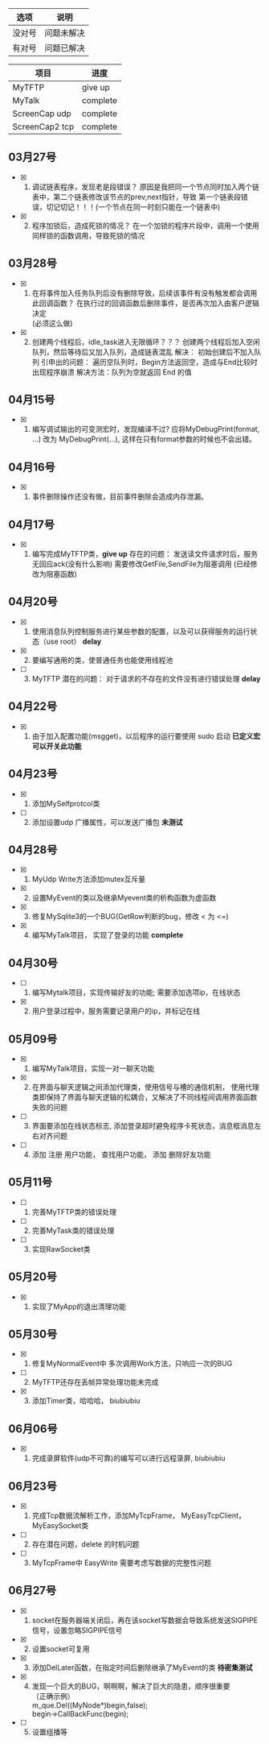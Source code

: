 |选项|说明|
|---|----|
| 没对号 | 问题未解决|
| 有对号 | 问题已解决|

|项目|进度|
|---|----|
|MyTFTP|give up|
|MyTalk|complete|
|ScreenCap udp|complete|
|ScreenCap2 tcp|complete|

## 03月27号
- [x] 1. 调试链表程序，发现老是段错误？
	原因是我把同一个节点同时加入两个链表中，第二个链表修改该节点的prev,next指针，导致
    第一个链表段错误，切记切记！！！(一个节点在同一时刻只能在一个链表中)
- [x] 2. 程序加锁后，造成死锁的情况？
    在一个加锁的程序片段中，调用一个使用同样锁的函数调用，导致死锁的情况

## 03月28号
- [x] 1. 在将事件加入任务队列后没有删除导致，后续该事件有没有触发都会调用此回调函数？
    在执行过的回调函数后删除事件，是否再次加入由客户逻辑决定  
		(必须这么做)
- [x] 2. 创建两个线程后，idle_task进入无限循环？？？
    创建两个线程后加入空闲队列，然后等待后又加入队列，造成链表混乱
    解决： 初始创建后不加入队列
    引申出的问题：
    遍历空队列时，Begin方法返回空，造成与End比较时出现程序崩溃
	解决方法：队列为空就返回 End 的值

## 04月15号
- [x] 1. 编写调试输出的可变测宏时，发现编译不过?
	应将MyDebugPrint(format, ...) 改为 MyDebugPrint(...), 这样在只有format参数的时候也不会出错。

## 04月16号
- [x] 1. 事件删除操作还没有做，目前事件删除会造成内存泄漏。

## 04月17号
- [x] 1. 编写完成MyTFTP类，**give up**
	存在的问题：
	发送读文件请求时后，服务无回应ack(没有什么影响)
	需要修改GetFile,SendFile为阻塞调用 (已经修改为阻塞函数)

## 04月20号
- [x] 1. 使用消息队列控制服务进行某些参数的配置，以及可以获得服务的运行状态（use root）  **delay**
- [x] 2. 要编写通用的类，使普通任务也能使用线程池
- [ ] 3. MyTFTP 潜在的问题： 对于请求的不存在的文件没有进行错误处理    **delay**

## 04月22号
- [x] 1. 由于加入配置功能(msgget)，以后程序的运行要使用 sudo 启动 **已定义宏可以开关此功能**

## 04月23号
- [x] 1. 添加MySelfprotcol类
- [ ] 2. 添加设置udp 广播属性，可以发送广播包 **未测试**

## 04月28号
- [x] 1. MyUdp Write方法添加mutex互斥量
- [x] 2. 设置MyEvent的类以及继承Myevent类的析构函数为虚函数
- [x] 3. 修复MySqlite3的一个BUG(GetRow判断的bug，修改 < 为 <=)
- [x] 4. 编写MyTalk项目， 实现了登录的功能 **complete**

## 04月30号
- [ ] 1. 编写Mytalk项目，实现传输好友的功能; 需要添加选项ip，在线状态
- [x] 2. 用户登录过程中，服务需要记录用户的ip，并标记在线

## 05月09号
- [x] 1. 编写MyTalk项目，实现一对一聊天功能
- [x] 2. 在界面与聊天逻辑之间添加代理类，使用信号与槽的通信机制，
   使用代理类即保持了界面与聊天逻辑的松耦合，又解决了不同线程间调用界面函数失败的问题
- [ ] 3. 界面要添加在线状态标志, 添加登录超时避免程序卡死状态，消息框消息左右对齐问题
- [ ] 4. 添加 注册 用户功能， 查找用户功能， 添加 删除好友功能

## 05月11号
- [ ] 1. 完善MyTFTP类的错误处理
- [ ] 2. 完善MyTask类的错误处理
- [ ] 3. 实现RawSocket类  

## 05月20号
- [x] 1. 实现了MyApp的退出清理功能

## 05月30号
- [x] 1. 修复MyNormalEvent中 多次调用Work方法，只响应一次的BUG
- [ ] 2. MyTFTP还存在丢帧异常处理功能未完成
- [x] 3. 添加Timer类，哈哈哈， biubiubiu

## 06月06号
- [x] 1. 完成录屏软件(udp不可靠)的编写可以进行远程录屏, biubiubiu

## 06月23号
- [x] 1. 完成Tcp数据流解析工作，添加MyTcpFrame， MyEasyTcpClient， MyEasySocket类
- [ ] 2. 存在潜在问题，delete 的时机问题
- [ ] 3. MyTcpFrame中 EasyWrite 需要考虑写数据的完整性问题

## 06月27号
- [x] 1. socket在服务器端关闭后，再在该socket写数据会导致系统发送SIGPIPE信号，设置忽略SIGPIPE信号
- [x] 2. 设置socket可复用
- [x] 3. 添加DelLater函数，在指定时间后删除继承了MyEvent的类 **待密集测试**
- [x] 4. 发现一个巨大的BUG，啊啊啊，解决了巨大的隐患，顺序很重要  
	（正确示例）  
	m_que.Del((MyNode*)begin,false);   
	begin->CallBackFunc(begin);
- [ ] 5. 设置组播等
